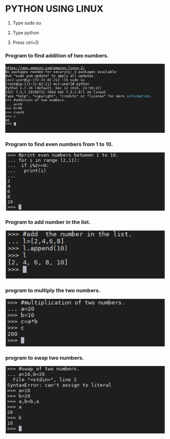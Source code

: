 # **PYTHON USING LINUX**

1. Type sudo su

2. Type python

3. Press ctrl+D

### Program to find addition of two numbers.

<img src="/images/add.png" width="600">

### Program to find even numbers from 1 to 10.

<img src="/images/even.png" width="600">

### Program to add number in the list.

<img src="/images/listappend.png" width="600">

### program to multiply the two numbers.

<img src="/images/multiply.png" width="600">

### program to swap two numbers.

<img src="/images/swap.png" width="600">
